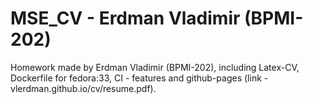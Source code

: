 # MSE_CV - Erdman Vladimir (BPMI-202)
Homework made by Erdman Vladimir (BPMI-202), including Latex-CV, Dockerfile for fedora:33, CI - features and github-pages (link - vlerdman.github.io/cv/resume.pdf).
